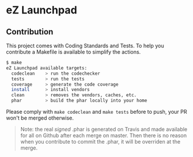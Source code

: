 # eZ Launchpad

## Contribution

This project comes with Coding Standards and Tests.
To help you contribute a Makefile is available to simplify the actions.

```bash
$ make
eZ Launchpad available targets:
  codeclean    > run the codechecker
  tests        > run the tests
  coverage     > generate the code coverage
  install      > install vendors
  clean        > removes the vendors, caches, etc.
  phar         > build the phar locally into your home
```

Please comply with `make codeclean` and `make tests` before to push, your PR won't be merged otherwise.

> Note: the real *signed* .phar is generated on Travis and made available for all on Github after each merge on master.
> Then there is no reason when you contribute to commit the .phar, it will be overriden at the merge. 




